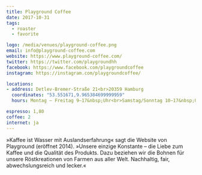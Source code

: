 ```yaml
---
title: Playground Coffee
date: 2017-10-31
tags:
  - roaster
  - favorite

logo: /media/venues/playground-coffee.png
email: info@playground-coffee.com
website: https://www.playground-coffee.com/
twitter: https://twitter.com/playgroundhh
facebook: https://www.facebook.com/playgroundcoffee
instagram: https://instagram.com/playgroundcoffee/

locations:
- address: Detlev-Bremer-Straße 21<br>20359 Hamburg
  coordinates: "53.551671,9.965384699999959"
  hours: Montag – Freitag 9–17&nbsp;Uhr<br>Samstag/Sonntag 10–17&nbsp;Uhr

espresso: 1,80
coffee: 2
internet: ja
---
```


»Kaffee ist Wasser mit Auslandserfahrung« sagt die Website von Playground (eröffnet 2014). »Unsere einzige Konstante – die Liebe zum Kaffee und die Qualität des Produkts. Dazu beziehen wir die Bohnen für unsere Röstkreationen von Farmen aus aller Welt. Nachhaltig, fair, abwechslungsreich und lecker.«